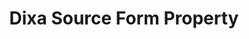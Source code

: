 ---
# -------------------------- #
#     USING THIS TEMPLATE    #
# -------------------------- #

## NEED HELP USING THIS TEMPLATE? SEE:
## https://docs-about-stitch-docs.netlify.com/reference/connect-templates/destination-form-property/
## FOR INSTRUCTIONS & REFERENCE INFO


# -------------------------- #
#        CONTENT TYPE        #
# -------------------------- #

product-type: "connect"
content-type: "api-form"
form-type: "source"
key: "source-form-properties-dixa-object"


# -------------------------- #
#        OBJECT INFO         #
# -------------------------- #

title: "Dixa Source Form Property"
api-type: "platform.dixa"
display-name: "Dixa"

source-type: "saas"
docs-name: "dixa"

property-description: ""

# -------------------------- #
#      OBJECT ATTRIBUTES     #
# -------------------------- #

uses-start-date: true

# Only source-specific attributes need to be listed here.
# The following attributes are considered common,
# and therefore don't need to be listed:
# anchor_time, cron_expression, frequency_in_minutes, image_version, start_date 

object-attributes:
  - name: "api_token"
    type: "string"
    required: true
    description: |
      Your {{ form-property.display_name }} API token.
    value: "<API_TOKEN>"
---